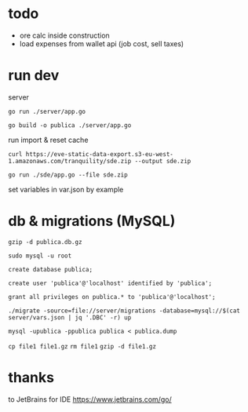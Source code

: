 # todo

- ore calc inside construction
- load expenses from wallet api (job cost, sell taxes)

# run dev
server

`go run ./server/app.go`

`go build -o publica ./server/app.go`

run import & reset cache

`curl https://eve-static-data-export.s3-eu-west-1.amazonaws.com/tranquility/sde.zip --output sde.zip`

`go run ./sde/app.go --file sde.zip`

set variables in var.json by example

# db & migrations (MySQL)

`gzip -d publica.db.gz`

`sudo mysql -u root`

`create database publica;`

`create user 'publica'@'localhost' identified by 'publica';`

`grant all privileges on publica.* to 'publica'@'localhost';`

`./migrate -source=file://server/migrations -database=mysql://$(cat server/vars.json | jq '.DBC' -r) up`

`mysql -upublica -ppublica publica < publica.dump`

`cp file1 file1.gz`
`rm file1`
`gzip -d file1.gz`

# thanks

to JetBrains for IDE
https://www.jetbrains.com/go/
